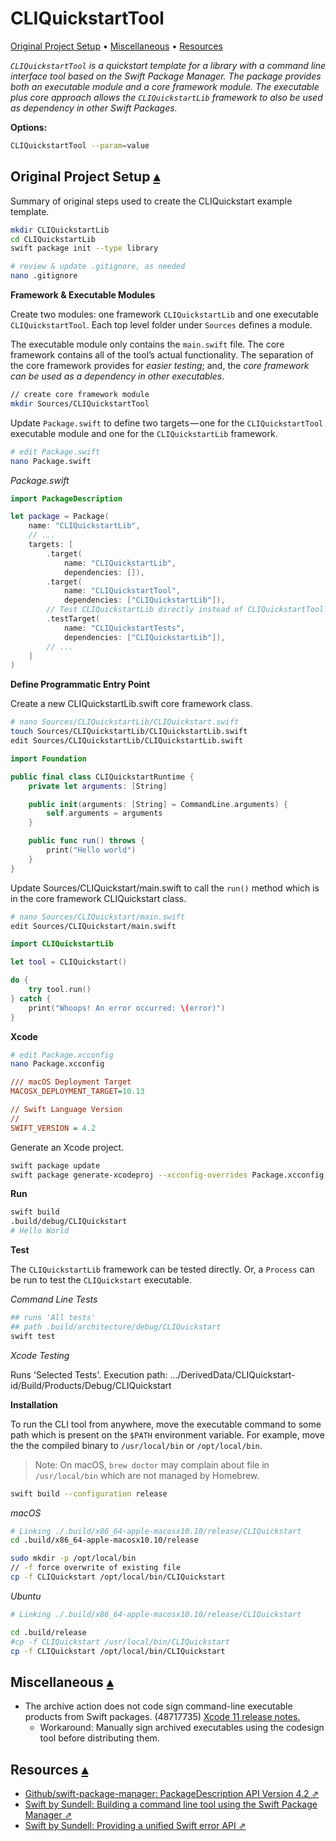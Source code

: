 # CLIQuickstartTool

<a id="contents"></a>
[Original Project Setup](#original-project-setup-) • 
[Miscellaneous](#miscellaneous-) • 
[Resources](#resources-) 

_`CLIQuickstartTool` is a quickstart template for a library with a command line interface tool based on the Swift Package Manager.  The package provides both an executable module and a core framework module.  The executable plus core approach allows the `CLIQuickstartLib` framework to also be used as dependency in other Swift Packages._

**Options:**

```sh
CLIQuickstartTool --param=value
```

## Original Project Setup <a id="original-project-setup-"></a>[▴](#contents)

Summary of original steps used to create the CLIQuickstart example template.

``` sh
mkdir CLIQuickstartLib
cd CLIQuickstartLib
swift package init --type library

# review & update .gitignore, as needed
nano .gitignore
```

**Framework & Executable Modules**

Create two modules: one framework `CLIQuickstartLib` and one executable `CLIQuickstartTool`. Each top level folder under `Sources` defines a module.

The executable module only contains the `main.swift` file. The core framework contains all of the tool’s actual functionality.  The separation of the core framework provides for *easier testing*; and, the *core framework can be used as a dependency in other executables*.

``` sh
// create core framework module
mkdir Sources/CLIQuickstartTool
```

Update `Package.swift` to define two targets — one for the `CLIQuickstartTool` executable module and one for the `CLIQuickstartLib` framework.

``` sh
# edit Package.swift
nano Package.swift
```

_Package.swift_

``` swift
import PackageDescription

let package = Package(
    name: "CLIQuickstartLib",
    // ...
    targets: [
        .target(
            name: "CLIQuickstartLib",
            dependencies: []),
        .target(
            name: "CLIQuickstartTool",
            dependencies: ["CLIQuickstartLib"]),
        // Test CLIQuickstartLib directly instead of CLIQuickstartTool main.swift
        .testTarget(
            name: "CLIQuickstartTests",
            dependencies: ["CLIQuickstartLib"]),
        // ...
    ]
)
```

**Define Programmatic Entry Point**

Create a new CLIQuickstartLib.swift core framework class.

``` sh
# nano Sources/CLIQuickstartLib/CLIQuickstart.swift
touch Sources/CLIQuickstartLib/CLIQuickstartLib.swift
edit Sources/CLIQuickstartLib/CLIQuickstartLib.swift 
```

``` swift
import Foundation

public final class CLIQuickstartRuntime {
    private let arguments: [String]

    public init(arguments: [String] = CommandLine.arguments) { 
        self.arguments = arguments
    }

    public func run() throws {
        print("Hello world")
    }
}
```

Update Sources/CLIQuickstart/main.swift to call the `run()` method which is in the core framework CLIQuickstart class.

``` sh
# nano Sources/CLIQuickstart/main.swift
edit Sources/CLIQuickstart/main.swift
```


``` swift
import CLIQuickstartLib

let tool = CLIQuickstart()

do {
    try tool.run()
} catch {
    print("Whoops! An error occurred: \(error)")
}
```

**Xcode**

``` sh
# edit Package.xcconfig 
nano Package.xcconfig
```

``` ini
/// macOS Deployment Target
MACOSX_DEPLOYMENT_TARGET=10.13

// Swift Language Version
// 
SWIFT_VERSION = 4.2
```

Generate an Xcode project.

``` sh
swift package update
swift package generate-xcodeproj --xcconfig-overrides Package.xcconfig
```

**Run**

``` sh
swift build
.build/debug/CLIQuickstart
# Hello World
```

**Test**

The `CLIQuickstartLib` framework can be tested directly. Or, a `Process` can be run to test the `CLIQuickstart` executable.

_Command Line Tests_


``` sh
## runs 'All tests'
## path .build/architecture/debug/CLIQuickstart
swift test
```

_Xcode Testing_

Runs 'Selected Tests'. Execution path: .../DerivedData/CLIQuickstart-id/Build/Products/Debug/CLIQuickstart

**Installation**

To run the CLI tool from anywhere, move the executable command to some path which is present on the `$PATH` environment variable. For example, move the the compiled binary to `/usr/local/bin` or `/opt/local/bin`.

> Note: On macOS, `brew doctor` may complain about file in `/usr/local/bin` which are not managed by Homebrew. 

``` sh
swift build --configuration release
```

_macOS_

``` sh
# Linking ./.build/x86_64-apple-macosx10.10/release/CLIQuickstart
cd .build/x86_64-apple-macosx10.10/release

sudo mkdir -p /opt/local/bin
// -f force overwrite of existing file
cp -f CLIQuickstart /opt/local/bin/CLIQuickstart
```

_Ubuntu_

``` sh
# Linking ./.build/x86_64-apple-macosx10.10/release/CLIQuickstart

cd .build/release
#cp -f CLIQuickstart /usr/local/bin/CLIQuickstart
cp -f CLIQuickstart /opt/local/bin/CLIQuickstart
```

## Miscellaneous <a id="miscellaneous-"></a>[▴](#contents)

* The archive action does not code sign command-line executable products from Swift packages. (48717735) [Xcode 11 release notes.](https://developer.apple.com/documentation/xcode_release_notes/xcode_11_release_notes)
    * Workaround: Manually sign archived executables using the codesign tool before distributing them.

## Resources <a id="resources-"></a>[▴](#contents)

* [Github/swift-package-manager: PackageDescription API Version 4.2 ⇗](https://github.com/apple/swift-package-manager/blob/master/Documentation/PackageDescriptionV4_2.md)
* [Swift by Sundell: Building a command line tool using the Swift Package Manager ⇗](https://www.swiftbysundell.com/posts/building-a-command-line-tool-using-the-swift-package-manager)
* [Swift by Sundell: Providing a unified Swift error API ⇗](https://www.swiftbysundell.com/posts/providing-a-unified-swift-error-api)
